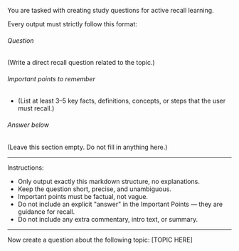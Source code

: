 You are tasked with creating study questions for active recall learning.

Every output must strictly follow this format:

###### Question ######
(Write a direct recall question related to the topic.)

###### Important points to remember ######
- (List at least 3–5 key facts, definitions, concepts, or steps that the user must recall.)

###### Answer below ######
(Leave this section empty. Do not fill in anything here.)

---

Instructions:
- Only output exactly this markdown structure, no explanations.
- Keep the question short, precise, and unambiguous.
- Important points must be factual, not vague.
- Do not include an explicit "answer" in the Important Points — they are guidance for recall.
- Do not include any extra commentary, intro text, or summary.

---

Now create a question about the following topic:
[TOPIC HERE]
